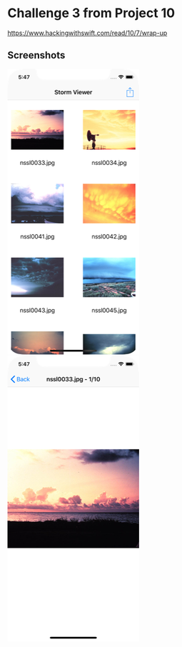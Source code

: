 # Challenge 3 from Project 10

https://www.hackingwithswift.com/read/10/7/wrap-up

## Screenshots

![screenshot1](screenshots/screen01.png)
![screenshot2](screenshots/screen02.png)

